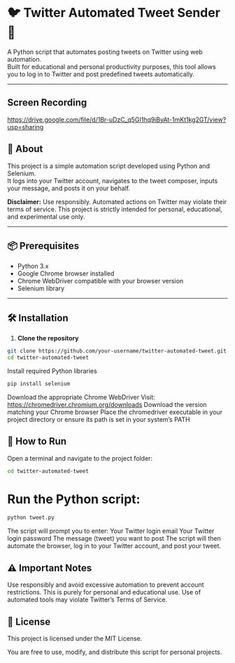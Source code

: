 # 🐦 Twitter Automated Tweet Sender 🤖

A Python script that automates posting tweets on Twitter using web automation.  
Built for educational and personal productivity purposes, this tool allows you to log in to Twitter and post predefined tweets automatically.

---
## Screen Recording 
https://drive.google.com/file/d/1Br-uDzC_q5GI1hq9iByAt-1mKt1kg2GT/view?usp=sharing

## 📖 About

This project is a simple automation script developed using Python and Selenium.  
It logs into your Twitter account, navigates to the tweet composer, inputs your message, and posts it on your behalf.

**Disclaimer:** Use responsibly. Automated actions on Twitter may violate their terms of service. This project is strictly intended for personal, educational, and experimental use only.

---

## 📦 Prerequisites

- Python 3.x  
- Google Chrome browser installed  
- Chrome WebDriver compatible with your browser version  
- Selenium library  

---

## 🛠️ Installation

1. **Clone the repository**

```bash
git clone https://github.com/your-username/twitter-automated-tweet.git
cd twitter-automated-tweet
```
Install required Python libraries
```bash
pip install selenium
```

Download the appropriate Chrome WebDriver
Visit: https://chromedriver.chromium.org/downloads
Download the version matching your Chrome browser
Place the chromedriver executable in your project directory or ensure its path is set in your system’s PATH

## 🚀 How to Run

Open a terminal and navigate to the project folder:
```bash
cd twitter-automated-tweet
```
# Run the Python script:
```bash
python tweet.py
```

The script will prompt you to enter:
Your Twitter login email
Your Twitter login password
The message (tweet) you want to post
The script will then automate the browser, log in to your Twitter account, and post your tweet.


## ⚠️ Important Notes

Use responsibly and avoid excessive automation to prevent account restrictions.
This is purely for personal and educational use. Use of automated tools may violate Twitter’s Terms of Service.

## 📜 License

This project is licensed under the MIT License.

You are free to use, modify, and distribute this script for personal projects.

